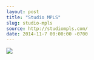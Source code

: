 ```yaml
---
layout: post
title: "Studio MPLS"
slug: studio-mpls
source: http://studiompls.com/
date: 2014-11-7 00:00:00 -0700
---
```


<img src="{{ site.url }}/assets/img/screenshots/studio-mpls.jpg">
